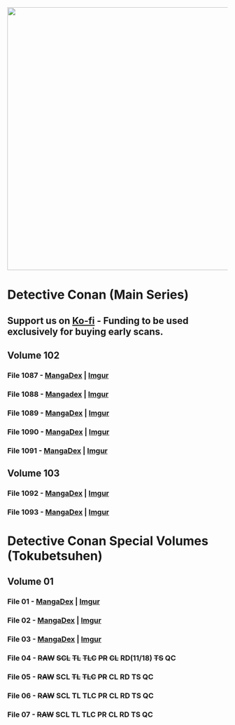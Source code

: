 <img src="https://cdn.discordapp.com/attachments/937899943421681685/940824869929615380/unknown.png" width="600"/>

# Detective Conan (Main Series)
## Support us on [Ko-fi](https://ko-fi.com/ardentspiritskeg) - Funding to be used exclusively for buying early scans.
## Volume 102
### File 1087 - [MangaDex](https://mangadex.org/chapter/95f9bcb7-a434-49d0-b02d-9a3f39249a6c/1) | [Imgur](https://imgur.com/gallery/RyUSckM)
### File 1088 - [Mangadex](https://mangadex.org/chapter/71325936-ba75-47c0-93d8-c6cbc8670266/1) | [Imgur](https://imgur.com/gallery/Rp7zftz)
### File 1089 - [MangaDex](https://mangadex.org/chapter/7dccea1d-17ad-4b8f-8d66-55634d3dc686/1) | [Imgur](https://imgur.com/gallery/A616SJQ)
### File 1090 - [MangaDex](https://mangadex.org/chapter/c5b1e35e-8ba6-4d9a-89a5-24bd9f42de38/1) | [Imgur](https://imgur.com/gallery/u5U3aIx)
### File 1091 - [MangaDex](https://mangadex.org/chapter/d65c393a-66d1-4292-92ac-d44087824a94/1) | [Imgur](https://imgur.com/gallery/23SOxVQ)
## Volume 103
### File 1092 - [MangaDex](https://mangadex.org/chapter/0724b96a-0eb4-4238-9d4b-f8e55ec0ceaa/1) | [Imgur](https://imgur.com/gallery/s70zvaD)
### File 1093 - [MangaDex](https://mangadex.org/chapter/5a3cf985-dff2-49a7-8b9d-eca8deeef448/1) | [Imgur](https://imgur.com/gallery/kzlezbE)
# Detective Conan Special Volumes (Tokubetsuhen)
## Volume 01
### File 01 - [MangaDex](https://mangadex.org/chapter/5331e99a-5ef1-47d1-ad3f-9eaeb9ef1219/1) | [Imgur](https://imgur.com/gallery/EuHdTHR)
### File 02 - [MangaDex](https://mangadex.org/chapter/74fcf5f7-c058-49b9-912d-f4310e750ffc/1) | [Imgur](https://imgur.com/gallery/2YGGTpk)
### File 03 - [MangaDex](https://mangadex.org/chapter/215d1a38-d9c9-4925-92d8-75bb3db8033d/1) | [Imgur](https://imgur.com/gallery/iXeDgDL)
### File 04 - ~~RAW~~ ~~SCL~~ ~~TL~~ ~~TLC~~ ~~PR~~ ~~CL~~ RD(11/18) ~~TS~~ QC
### File 05 - ~~RAW~~ SCL ~~TL~~ ~~TLC~~ ~~PR~~ CL RD TS QC
### File 06 - ~~RAW~~ SCL TL TLC PR CL RD TS QC
### File 07 - ~~RAW~~ SCL TL TLC PR CL RD TS QC
